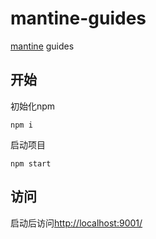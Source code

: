 # mantine-guides

[mantine](https://mantine.dev/) guides

## 开始

初始化npm

```shell
npm i
```

启动项目

```shell
npm start
```

## 访问

启动后访问[http://localhost:9001/](http://localhost:9001/)
